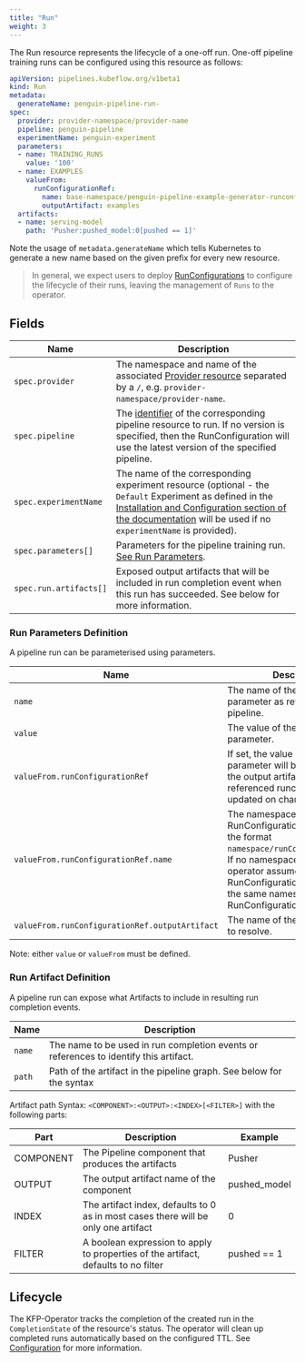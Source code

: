 ```yaml
---
title: "Run"
weight: 3
---
```


The Run resource represents the lifecycle of a one-off run.
One-off pipeline training runs can be configured using this resource as follows:

```yaml
apiVersion: pipelines.kubeflow.org/v1beta1
kind: Run
metadata:
  generateName: penguin-pipeline-run-
spec:
  provider: provider-namespace/provider-name
  pipeline: penguin-pipeline
  experimentName: penguin-experiment
  parameters:
  - name: TRAINING_RUNS
    value: '100'
  - name: EXAMPLES
    valueFrom:
      runConfigurationRef:
        name: base-namespace/penguin-pipeline-example-generator-runconfiguration
        outputArtifact: examples
  artifacts:
  - name: serving-model
    path: 'Pusher:pushed_model:0[pushed == 1]'
```

Note the usage of `metadata.generateName` which tells Kubernetes to generate a new name based on the given prefix for every new resource.
> In general, we expect users to deploy [RunConfigurations](../runconfiguration) to configure the lifecycle of their runs, leaving the management of `Runs` to the operator.

## Fields

| Name                   | Description                                                                                                                                                                                                                                       |
| ---------------------- | ------------------------------------------------------------------------------------------------------------------------------------------------------------------------------------------------------------------------------------------------- |
| `spec.provider`        | The namespace and name of the associated [Provider resource](../provider/) separated by a `/`, e.g. `provider-namespace/provider-name`.                                                                                                           |
| `spec.pipeline`        | The [identifier](../pipeline/#identifier) of the corresponding pipeline resource to run. If no version is specified, then the RunConfiguration will use the latest version of the specified pipeline.                                             |
| `spec.experimentName`  | The name of the corresponding experiment resource (optional - the `Default` Experiment as defined in the [Installation and Configuration section of the documentation](README.md#configuration) will be used if no `experimentName` is provided). |
| `spec.parameters[]`    | Parameters for the pipeline training run. [See Run Parameters](#run-parameters-definition).                                                                                                                                                       |
| `spec.run.artifacts[]` | Exposed output artifacts that will be included in run completion event when this run has succeeded. See below for more information.                                                                                                               |

### Run Parameters Definition

A pipeline run can be parameterised using parameters.

| Name                                           | Description                                                                                                                                                                                                                                            |
| ---------------------------------------------- | ------------------------------------------------------------------------------------------------------------------------------------------------------------------------------------------------------------------------------------------------------ |
| `name`                                         | The name of the runtime parameter as referenced by the pipeline.                                                                                                                                                                                       |
| `value`                                        | The value of the runtime parameter.                                                                                                                                                                                                                    |
| `valueFrom.runConfigurationRef`                | If set, the value of this runtime parameter will be resolved from the output artifacts of the referenced runconfiguration and updated on change.                                                                                                       |
| `valueFrom.runConfigurationRef.name`           | The namespace and name of the RunConfiguration to resolve in the format `namespace/runConfigurationName`. If no namespace is set, the operator assumes the RunConfiguration to resolve is in the same namespace as the RunConfiguration being applied. |
| `valueFrom.runConfigurationRef.outputArtifact` | The name of the outputArtifact to resolve.                                                                                                                                                                                                             |

Note: either `value` or `valueFrom` must be defined.

### Run Artifact Definition

A pipeline run can expose what Artifacts to include in resulting run completion events. 

| Name   | Description                                                                           |
| ------ | ------------------------------------------------------------------------------------- |
| `name` | The name to be used in run completion events or references to identify this artifact. |
| `path` | Path of the artifact in the pipeline graph. See below for the syntax                  |

Artifact path Syntax: `<COMPONENT>:<OUTPUT>:<INDEX>[<FILTER>]` with the following parts:

| Part      | Description                                                                        | Example      |
| --------- | ---------------------------------------------------------------------------------- | ------------ |
| COMPONENT | The Pipeline component that produces the artifacts                                 | Pusher       |
| OUTPUT    | The output artifact name of the component                                          | pushed_model |
| INDEX     | The artifact index, defaults to 0 as in most cases there will be only one artifact | 0            |
| FILTER    | A boolean expression to apply to properties of the artifact, defaults to no filter | pushed == 1  |

## Lifecycle

The KFP-Operator tracks the completion of the created run in the `CompletionState` of the resource's status.
The operator will clean up completed runs automatically based on the configured TTL. See [Configuration](../../configuration) for more information.
